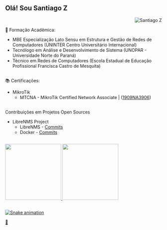 ## Olá! Sou Santiago Z 
<p align="right"> <img src="https://komarev.com/ghpvc/?username=santiag0z&color=blue&style=flat" alt="Santiago Z" /> </p>

🔬 Formação Acadêmica:
- MBE Especialização Lato Sensu em Estrutura e Gestão de Redes de Computadores (UNINTER Centro Universitário Internacional)
- Tecnólogo em Análise e Desenvolvimento de Sistema (UNOPAR - Universidade Norte do Paraná)
- Técnico em Redes de Computadores (Escola Estadual de Educação Profissional Francisca Castro de Mesquita)

##

📚 Certificações:
- MikroTik
    - MTCNA - MikroTik Certified Network Associate | ([1909NA3906](https://mikrotik.com/training/certificates/b163906ca7d75ad25d15))

##

Contribuições em Projetos Open Sources
- LibreNMS Project
    - LibreNMS - [Commits](https://github.com/librenms/librenms/commits?author=santiag0z)
    - Docker   - [Commits](https://github.com/librenms/docker/commits?author=santiag0z)

##

<div>
  <a href="https://github.com/santiag0z">
    <img height="180em" src="https://github-readme-stats.vercel.app/api?username=santiag0z&show_icons=true&theme=dark&include_all_commits=true&count_private=true"/>
    <img height="180em" src="https://github-readme-stats.vercel.app/api/top-langs/?username=santiag0z&theme=dark&include_all_commits=true&count_private=true"/>
</div>

##

![Snake animation](https://github.com/santiag0z/santiag0z/blob/output/github-contribution-grid-snake.svg)

🔭